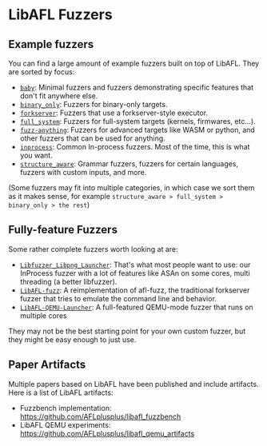 # LibAFL Fuzzers

## Example fuzzers

You can find a large amount of example fuzzers built on top of LibAFL.
They are sorted by focus:

- [`baby`](./baby/): Minimal fuzzers and fuzzers demonstrating specific features that don't fit anywhere else.
- [`binary_only`](./binary_only/): Fuzzers for binary-only targets.
- [`forkserver`](./forkserver/): Fuzzers that use a forkserver-style executor.
- [`full_system`](./full_system/): Fuzzers for full-system targets (kernels, firmwares, etc...).
- [`fuzz-anything`](./fuzz_anything/): Fuzzers for advanced targets like WASM or python, and other fuzzers that can be used for anything.
- [`inprocess`](./inprocess/): Common In-process fuzzers. Most of the time, this is what you want.
- [`structure_aware`](./structure_aware/): Grammar fuzzers, fuzzers for certain languages, fuzzers with custom inputs, and more.

(Some fuzzers may fit into multiple categories, in which case we sort them as it makes sense, for example `structure_aware > full_system > binary_only > the rest`)

## Fully-feature Fuzzers

Some rather complete fuzzers worth looking at are:

- [`Libfuzzer_Libpng_Launcher`](./inprocess/libfuzzer_libpng_launcher): That's what most people want to use: our InProcess fuzzer with a lot of features like ASAn on some cores, multi threading (a better libfuzzer).
- [`LibAFL-fuzz`](./forkserver/libafl-fuzz/): A reimplementation of afl-fuzz, the traditional forkserver fuzzer that tries to emulate the command line and behavior.
- [`LibAFL-QEMU-Launcher`](./binary_only/qemu_launcher/): A full-featured QEMU-mode fuzzer that runs on multiple cores

They may not be the best starting point for your own custom fuzzer, but they might be easy enough to just use.

## Paper Artifacts

Multiple papers based on LibAFL have been published and include artifacts.
Here is a list of LibAFL artifacts:

- Fuzzbench implementation: https://github.com/AFLplusplus/libafl_fuzzbench
- LibAFL QEMU experiments: https://github.com/AFLplusplus/libafl_qemu_artifacts

